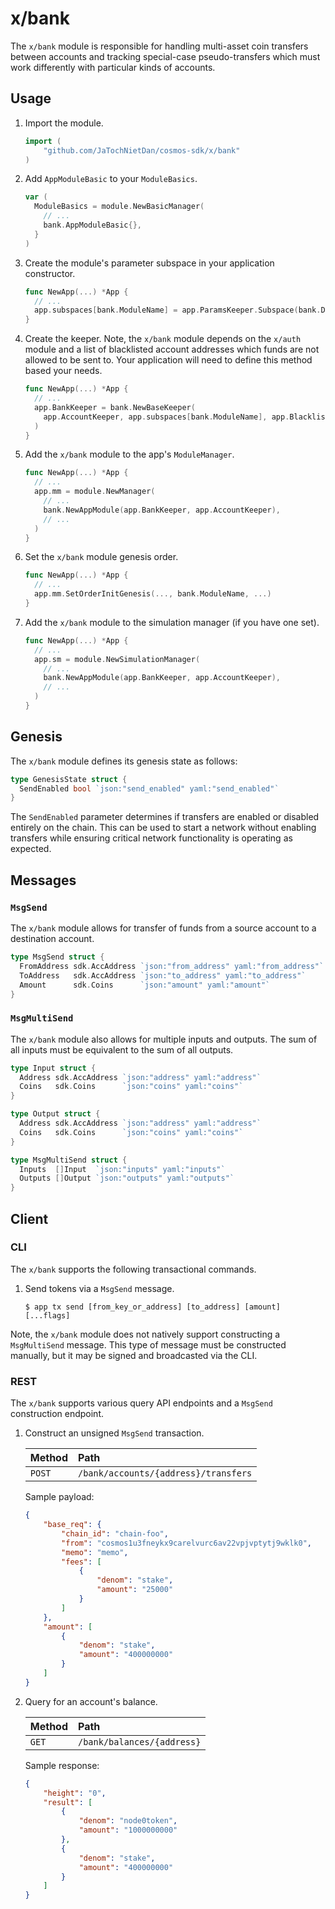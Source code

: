 # x/bank

The `x/bank` module is responsible for handling multi-asset coin transfers between
accounts and tracking special-case pseudo-transfers which must work differently
with particular kinds of accounts.

## Usage

1. Import the module.

   ```go
   import (
       "github.com/JaTochNietDan/cosmos-sdk/x/bank"
   )
   ```

2. Add `AppModuleBasic` to your `ModuleBasics`.

    ```go
    var (
      ModuleBasics = module.NewBasicManager(
        // ...
        bank.AppModuleBasic{},
      }
    )
    ```

3. Create the module's parameter subspace in your application constructor.

   ```go
   func NewApp(...) *App {
     // ...
     app.subspaces[bank.ModuleName] = app.ParamsKeeper.Subspace(bank.DefaultParamspace)
   }
   ```

4. Create the keeper. Note, the `x/bank` module depends on the `x/auth` module
   and a list of blacklisted account addresses which funds are not allowed to be
   sent to. Your application will need to define this method based your needs.

   ```go
   func NewApp(...) *App {
     // ...
     app.BankKeeper = bank.NewBaseKeeper(
       app.AccountKeeper, app.subspaces[bank.ModuleName], app.BlacklistedAccAddrs(),
     )
   }
   ```

5. Add the `x/bank` module to the app's `ModuleManager`.

   ```go
   func NewApp(...) *App {
     // ...
     app.mm = module.NewManager(
       // ...
       bank.NewAppModule(app.BankKeeper, app.AccountKeeper),
       // ...
     )
   }
   ```

6. Set the `x/bank` module genesis order.

   ```go
   func NewApp(...) *App {
     // ...
     app.mm.SetOrderInitGenesis(..., bank.ModuleName, ...)
   }
   ```

7. Add the `x/bank` module to the simulation manager (if you have one set).

   ```go
   func NewApp(...) *App {
     // ...
     app.sm = module.NewSimulationManager(
       // ...
       bank.NewAppModule(app.BankKeeper, app.AccountKeeper),
       // ...
     )
   }

## Genesis

The `x/bank` module defines its genesis state as follows:

```go
type GenesisState struct {
  SendEnabled bool `json:"send_enabled" yaml:"send_enabled"`
}
```

The `SendEnabled` parameter determines if transfers are enabled or disabled
entirely on the chain. This can be used to start a network without enabling
transfers while ensuring critical network functionality is operating as expected.

## Messages

### `MsgSend`

The `x/bank` module allows for transfer of funds from a source account to a
destination account.

```go
type MsgSend struct {
  FromAddress sdk.AccAddress `json:"from_address" yaml:"from_address"`
  ToAddress   sdk.AccAddress `json:"to_address" yaml:"to_address"`
  Amount      sdk.Coins      `json:"amount" yaml:"amount"`
}
```

### `MsgMultiSend`

The `x/bank` module also allows for multiple inputs and outputs. The sum of all
inputs must be equivalent to the sum of all outputs.

```go
type Input struct {
  Address sdk.AccAddress `json:"address" yaml:"address"`
  Coins   sdk.Coins      `json:"coins" yaml:"coins"`
}

type Output struct {
  Address sdk.AccAddress `json:"address" yaml:"address"`
  Coins   sdk.Coins      `json:"coins" yaml:"coins"`
}

type MsgMultiSend struct {
  Inputs  []Input  `json:"inputs" yaml:"inputs"`
  Outputs []Output `json:"outputs" yaml:"outputs"`
}
```

## Client

### CLI

The `x/bank` supports the following transactional commands.

1. Send tokens via a `MsgSend` message.

   ```shell
   $ app tx send [from_key_or_address] [to_address] [amount] [...flags]
   ```

Note, the `x/bank` module does not natively support constructing a `MsgMultiSend`
message. This type of message must be constructed manually, but it may be signed
and broadcasted via the CLI.

### REST

The `x/bank` supports various query API endpoints and a `MsgSend` construction
endpoint.

1. Construct an unsigned `MsgSend` transaction.

   | Method | Path                     |
   | :----- | :----------------------- |
   | `POST` | `/bank/accounts/{address}/transfers` |

   Sample payload:

   ```json
   {
       "base_req": {
           "chain_id": "chain-foo",
           "from": "cosmos1u3fneykx9carelvurc6av22vpjvptytj9wklk0",
           "memo": "memo",
           "fees": [
               {
                   "denom": "stake",
                   "amount": "25000"
               }
           ]
       },
       "amount": [
           {
               "denom": "stake",
               "amount": "400000000"
           }
       ]
   }
   ```

2. Query for an account's balance.

   | Method | Path                     |
   | :----- | :----------------------- |
   | `GET` | `/bank/balances/{address}` |

   Sample response:

   ```json
   {
       "height": "0",
       "result": [
           {
               "denom": "node0token",
               "amount": "1000000000"
           },
           {
               "denom": "stake",
               "amount": "400000000"
           }
       ]
   }
   ```
